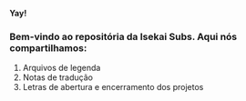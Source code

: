 **Yay!**

### Bem-vindo ao repositória da Isekai Subs. Aqui nós compartilhamos:

1. Arquivos de legenda
2. Notas de tradução
3. Letras de abertura e encerramento dos projetos
